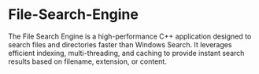 # File-Search-Engine
The File Search Engine is a high-performance C++ application designed to search files and directories faster than Windows Search. It leverages efficient indexing, multi-threading, and caching to provide instant search results based on filename, extension, or content.
